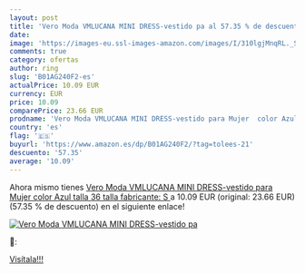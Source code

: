 ```yaml
---
layout: post
title: 'Vero Moda VMLUCANA MINI DRESS-vestido pa al 57.35 % de descuento'
date: 
image: 'https://images-eu.ssl-images-amazon.com/images/I/310lgjMnqRL._SL200_.jpg'
comments: true
category: ofertas
author: ring
slug: 'B01AG240F2-es'
actualPrice: 10.09 EUR
currency: EUR
price: 10.09
comparePrice: 23.66 EUR
prodname: 'Vero Moda VMLUCANA MINI DRESS-vestido para Mujer  color Azul talla 36  talla fabricante: S '
country: 'es'
flag: '🇪🇸'
buyurl: 'https://www.amazon.es/dp/B01AG240F2/?tag=tolees-21'
descuento: '57.35'
average: '10.09'
---
```


Ahora mismo tienes [Vero Moda VMLUCANA MINI DRESS-vestido para Mujer  color Azul talla 36  talla fabricante: S ](https://www.amazon.es/dp/B01AG240F2/?tag=tolees-21) a 10.09 EUR (original: 23.66 EUR) (57.35 %  de descuento) en el siguiente enlace!

[![Vero Moda VMLUCANA MINI DRESS-vestido pa](https://images-eu.ssl-images-amazon.com/images/I/310lgjMnqRL._SL200_.jpg)](https://www.amazon.es/dp/B01AG240F2/?tag=tolees-21)

🔎:


[Visítala!!!](https://www.amazon.es/dp/B01AG240F2/?tag=tolees-21)
